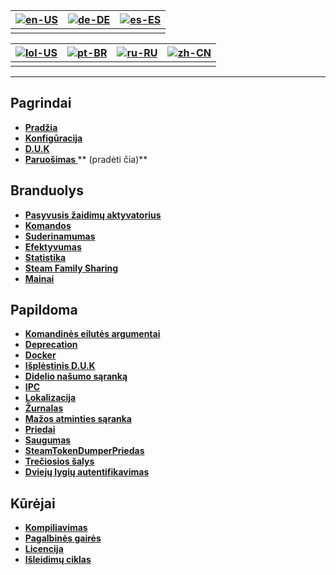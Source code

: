 | [![en-US](https://raw.githubusercontent.com/hjnilsson/country-flags/master/png100px/us.png)](https://github.com/JustArchiNET/ArchiSteamFarm/wiki/Home) | [![de-DE](https://raw.githubusercontent.com/hjnilsson/country-flags/master/png100px/de.png)](https://github.com/JustArchiNET/ArchiSteamFarm/wiki/Home-de-DE) | [![es-ES](https://raw.githubusercontent.com/hjnilsson/country-flags/master/png100px/es.png)](https://github.com/JustArchiNET/ArchiSteamFarm/wiki/Home-es-ES) |
| ------------------------------------------------------------------------------------------------------------------------------------------------------ | ------------------------------------------------------------------------------------------------------------------------------------------------------------ | ------------------------------------------------------------------------------------------------------------------------------------------------------------ |
|                                                                                                                                                        |                                                                                                                                                              |                                                                                                                                                              |

| [![lol-US](https://raw.githubusercontent.com/JustArchiNET/ArchiSteamFarm/main/resources/lol-US.png)](https://github.com/JustArchiNET/ArchiSteamFarm/wiki/Home-lol-US) | [![pt-BR](https://raw.githubusercontent.com/hjnilsson/country-flags/master/png100px/br.png)](https://github.com/JustArchiNET/ArchiSteamFarm/wiki/Home-pt-BR) | [![ru-RU](https://raw.githubusercontent.com/hjnilsson/country-flags/master/png100px/ru.png)](https://github.com/JustArchiNET/ArchiSteamFarm/wiki/Home-ru-RU) | [![zh-CN](https://raw.githubusercontent.com/hjnilsson/country-flags/master/png100px/cn.png)](https://github.com/JustArchiNET/ArchiSteamFarm/wiki/Home-zh-CN) |
| --------------------------------------------------------------------------------------------------------------------------------------------------------------------- | ------------------------------------------------------------------------------------------------------------------------------------------------------------ | ------------------------------------------------------------------------------------------------------------------------------------------------------------ | ------------------------------------------------------------------------------------------------------------------------------------------------------------ |
|                                                                                                                                                                       |                                                                                                                                                              |                                                                                                                                                              |                                                                                                                                                              |

* * *

## Pagrindai

* **[Pradžia](https://github.com/JustArchiNET/ArchiSteamFarm/wiki/Home)**
* **[Konfigūracija](https://github.com/JustArchiNET/ArchiSteamFarm/wiki/Configuration)**
* **[D.U.K](https://github.com/JustArchiNET/ArchiSteamFarm/wiki/FAQ)**
* **[ Paruošimas ](https://github.com/JustArchiNET/ArchiSteamFarm/wiki/Setting-up)**** (pradėti čia)**

## Branduolys

* **[Pasyvusis žaidimų aktyvatorius](https://github.com/JustArchiNET/ArchiSteamFarm/wiki/Background-games-redeemer)**
* **[Komandos](https://github.com/JustArchiNET/ArchiSteamFarm/wiki/Commands)**
* **[Suderinamumas](https://github.com/JustArchiNET/ArchiSteamFarm/wiki/Compatibility)**
* **[Efektyvumas](https://github.com/JustArchiNET/ArchiSteamFarm/wiki/Performance)**
* **[Statistika](https://github.com/JustArchiNET/ArchiSteamFarm/wiki/Statistics)**
* **[Steam Family Sharing](https://github.com/JustArchiNET/ArchiSteamFarm/wiki/Steam-Family-Sharing)**
* **[Mainai](https://github.com/JustArchiNET/ArchiSteamFarm/wiki/Trading)**

## Papildoma

* **[Komandinės eilutės argumentai](https://github.com/JustArchiNET/ArchiSteamFarm/wiki/Command-line-arguments)**
* **[Deprecation](https://github.com/JustArchiNET/ArchiSteamFarm/wiki/Deprecation)**
* **[Docker](https://github.com/JustArchiNET/ArchiSteamFarm/wiki/Docker)**
* **[Išplėstinis D.U.K](https://github.com/JustArchiNET/ArchiSteamFarm/wiki/Extended-FAQ)**
* **[Didelio našumo sąranką](https://github.com/JustArchiNET/ArchiSteamFarm/wiki/High-performance-setup)**
* **[IPC](https://github.com/JustArchiNET/ArchiSteamFarm/wiki/IPC)**
* **[Lokalizacija](https://github.com/JustArchiNET/ArchiSteamFarm/wiki/Localization)**
* **[Žurnalas](https://github.com/JustArchiNET/ArchiSteamFarm/wiki/Logging)**
* **[Mažos atminties sąranka](https://github.com/JustArchiNET/ArchiSteamFarm/wiki/Low-memory-setup)**
* **[Priedai](https://github.com/JustArchiNET/ArchiSteamFarm/wiki/Plugins)**
* **[Saugumas](https://github.com/JustArchiNET/ArchiSteamFarm/wiki/Security)**
* **[SteamTokenDumperPriedas](https://github.com/JustArchiNET/ArchiSteamFarm/wiki/SteamTokenDumperPlugin)**
* **[Trečiosios šalys](https://github.com/JustArchiNET/ArchiSteamFarm/wiki/Third-party)**
* **[Dviejų lygių autentifikavimas](https://github.com/JustArchiNET/ArchiSteamFarm/wiki/Two-factor-authentication)**

## Kūrėjai

* **[Kompiliavimas](https://github.com/JustArchiNET/ArchiSteamFarm/wiki/Compilation)**
* **[Pagalbinės gairės](https://github.com/JustArchiNET/ArchiSteamFarm/blob/main/.github/CONTRIBUTING.md)**
* **[Licencija](https://github.com/JustArchiNET/ArchiSteamFarm/wiki/License)**
* **[Išleidimų ciklas](https://github.com/JustArchiNET/ArchiSteamFarm/wiki/Release-cycle)**